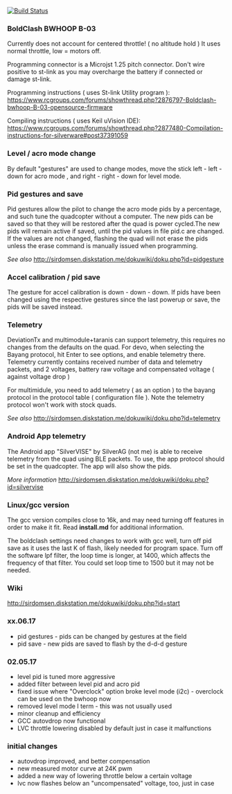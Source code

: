 [![Build Status](https://travis-ci.org/silver13/BoldClash-BWHOOP-B-03.svg?branch=master)](https://travis-ci.org/silver13/BoldClash-BWHOOP-B-03)

### BoldClash BWHOOP B-03

Currently does not account for centered throttle! ( no altitude hold ) It uses normal throttle, low = motors off.

Programming connector is a Microjst 1.25 pitch connector. Don't wire positive to st-link as you may overcharge the battery if connected or damage st-link.

Programming instructions ( uses St-link Utility program ):
https://www.rcgroups.com/forums/showthread.php?2876797-Boldclash-bwhoop-B-03-opensource-firmware

Compiling instructions ( uses Keil uVision IDE):
https://www.rcgroups.com/forums/showthread.php?2877480-Compilation-instructions-for-silverware#post37391059

### Level / acro mode change
By default "gestures" are used to change modes, move the stick left - left - down for acro mode , and right - right - down for level mode.

### Pid gestures and save
Pid gestures allow the pilot to change the acro mode pids by a percentage, and such tune the quadcopter without a computer. The new pids can be saved so that they will be restored after the quad is power cycled.The new pids will remain active if saved, until the pid values in file pid.c are changed. If the values are not changed, flashing the quad will not erase the pids unless the erase command is manually issued when programming.

*See also*
http://sirdomsen.diskstation.me/dokuwiki/doku.php?id=pidgesture

### Accel calibration / pid save
The gesture for accel calibration is down - down - down. If pids have been changed using the respective gestures since the last powerup or save, the pids will be saved instead.

### Telemetry
DeviationTx and multimodule+taranis can support telemetry, this requires no changes from the defaults on the quad. For devo, when selecting the Bayang protocol, hit Enter to see options, and enable telemetry there. Telemetry currently contains received number of data and telemetry packets, and 2 voltages, battery raw voltage and compensated voltage ( against voltage drop )

For multimidule, you need to add telemetry ( as an option ) to the bayang protocol in the protocol table ( configuration file ). Note the telemetry protocol won't work with stock quads.

*See also*
http://sirdomsen.diskstation.me/dokuwiki/doku.php?id=telemetry

### Android App telemetry
The Android app "SilverVISE" by SilverAG (not me) is able to receive telemetry from the quad using BLE packets. To use, the app protocol should be set in the quadcopter. The app will also show the pids.

*More information*
http://sirdomsen.diskstation.me/dokuwiki/doku.php?id=silvervise

### Linux/gcc version
The gcc version compiles close to 16k, and may need turning off features in order to make it fit. Read __install.md__ for additional information.

The boldclash settings need changes to work with gcc well, turn off pid save as it uses the last K of flash, likely needed for program space. Turn off the software lpf filter, the loop time is longer, at 1400, which affects the frequency of that filter. You could set loop time to 1500 but it may not be needed.

### Wiki
http://sirdomsen.diskstation.me/dokuwiki/doku.php?id=start


### xx.06.17
* pid gestures - pids can be changed by gestures at the field
* pid save - new pids are saved to flash by the d-d-d gesture

### 02.05.17
* level pid is tuned more aggressive
* added filter between level pid and  acro pid
* fixed issue where "Overclock" option broke level mode (i2c) - overclock can be used on the bwhoop now
* removed level mode I term - this was not usually used
* minor cleanup and efficiency
* GCC autovdrop now functional
* LVC throttle lowering disabled by default just in case it malfunctions

### initial changes

* autovdrop improved, and better compensation
* new measured motor curve at 24K pwm
* added a new way of lowering throttle below a certain voltage
* lvc now flashes below an "uncompensated" voltage, too, just in case
